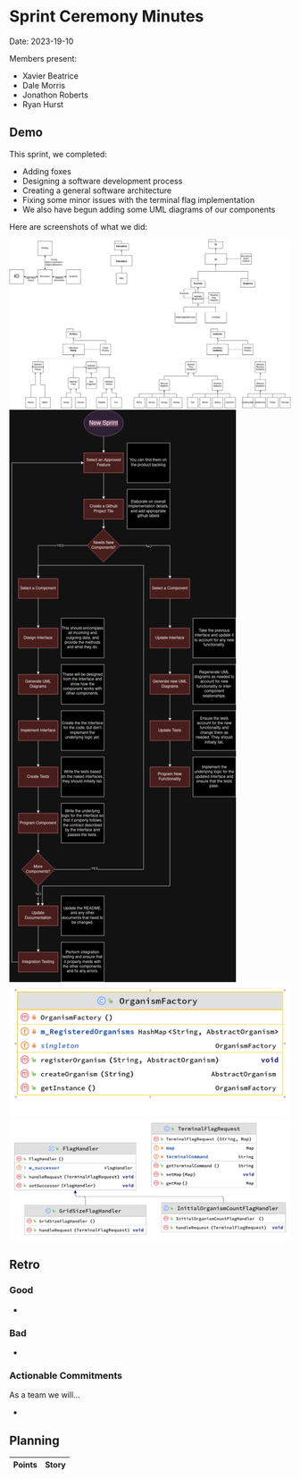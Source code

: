 # Sprint Ceremony Minutes
  
Date: 2023-19-10

Members present:

* Xavier Beatrice
* Dale Morris
* Jonathon Roberts
* Ryan Hurst
  
## Demo

This sprint, we completed:

* Adding foxes
* Designing a software development process
* Creating a general software architecture
* Fixing some minor issues with the terminal flag implementation
* We also have begun adding some UML diagrams of our components

Here are screenshots of what we did:

![Architecture Diagram](/doc/DesignDiagrams/Class_Architecture.drawio.png)
![Development Process Diagram](/doc/DesignDiagrams/Team_Rocket_Development_Process.png)
![Organism Factory Diagram](/doc/UMLdiagrams/OrganismFactory.png)
![Terminal Flag Handler Diagram](/doc/UMLdiagrams/TerminalFlagHandler.png)




## Retro

### Good

* 

### Bad

* 

### Actionable Commitments

As a team we will...

* 

## Planning

Points | Story
-------|--------
